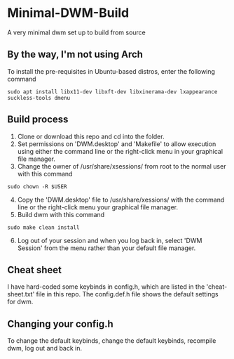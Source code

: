 # Minimal-DWM-Build

A very minimal dwm set up to build from source

## By the way, I'm not using Arch

To install the pre-requisites in Ubuntu-based distros, enter the following command

```
sudo apt install libx11-dev libxft-dev libxinerama-dev lxappearance suckless-tools dmenu
```

## Build process

1. Clone or download this repo and cd into the folder.
2. Set permissions on 'DWM.desktop' and 'Makefile' to allow execution using either the command line or the right-click menu in your graphical file manager.
3. Change the owner of /usr/share/xsessions/ from root to the normal user with this command

```
sudo chown -R $USER
```
4. Copy the 'DWM.desktop' file to /usr/share/xessions/ with the command line or the right-click menu your graphical file manager.
5. Build dwm with this command

```
sudo make clean install
```
6. Log out of your session and when you log back in, select 'DWM Session' from the menu rather than your default file manager.

## Cheat sheet

I have hard-coded some keybinds in config.h, which are listed in the 'cheat-sheet.txt' file in this repo. The config.def.h file shows the default settings for dwm.

## Changing your config.h

To change the default keybinds, change the default keybinds, recompile dwm, log out and back in.
